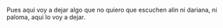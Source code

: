 Pues aqui voy a dejar algo que no quiero que escuchen alin ni dariana, ni paloma, aqui lo voy a dejar.
